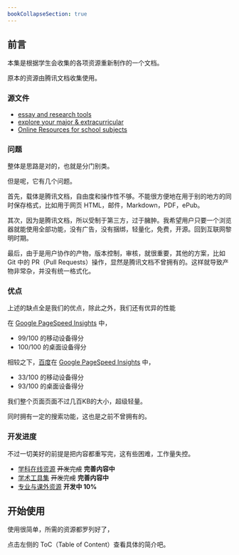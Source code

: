 ```yaml
---
bookCollapseSection: true
---
```


## 前言

本集是根据学生会收集的各项资源重新制作的一个文档。

原本的资源由腾讯文档收集使用。

### 源文件

- [essay and research tools](https://docs.qq.com/doc/DQmNvTWxGenhWU01o)
- [explore your major & extracurricular](https://docs.qq.com/doc/DQmxCYVlFdUhuSU1p)
- [Online Resources for school subjects](https://docs.qq.com/doc/DQnltV21YTVlQSG1a)

### 问题

整体是思路是对的，也就是分门别类。

但是呢，它有几个问题。

首先，载体是腾讯文档，自由度和操作性不够。不能很方便地在用于别的地方的同时保存格式，比如用于网页 HTML，邮件，Markdown，PDF，ePub。

其次，因为是腾讯文档，所以受制于第三方，过于臃肿。我希望用户只要一个浏览器就能使用全部功能，没有广告，没有捆绑，轻量化，免费，开源。回到互联网黎明时期。

最后，由于是用户协作的产物，版本控制，审核，就很重要，其他的方案，比如 Git 中的 PR（Pull Requests）操作，显然是腾讯文档不曾拥有的。这样就导致产物非常杂，并没有统一格式化。

### 优点

上述的缺点全是我们的优点，除此之外，我们还有优异的性能

在 [Google PageSpeed Insights](https://pagespeed.web.dev/) 中， 

- 99/100 的移动设备得分
- 100/100 的桌面设备得分

相较之下，[百度](https://www.baidu.com/)在 [Google PageSpeed Insights](https://pagespeed.web.dev/) 中，

- 33/100 的移动设备得分
- 93/100 的桌面设备得分

我们整个页面页面不过几百KB的大小，超级轻量。

同时拥有一定的搜索功能，这也是之前不曾拥有的。

### 开发进度

不过一切美好的前提是把内容都重写完，这有些困难，工作量失控。

- [学科在线资源](学科在线资源/) ~~开发完成~~ **完善内容中**
- [学术工具集](学术工具集/) ~~开发完成~~ **完善内容中**
- [专业与课外资源](专业与课外资源/) **开发中 10%**

## 开始使用

使用很简单，所需的资源都罗列好了，

点击左侧的 ToC（Table of Content）查看具体的简介吧。
